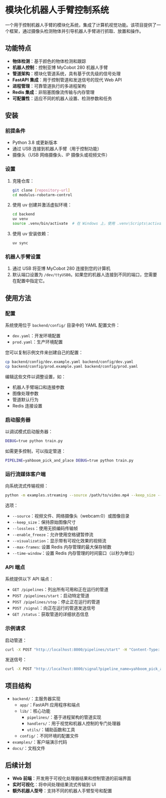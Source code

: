 # 模块化机器人手臂控制系统

一个用于控制机器人手臂的模块化系统，集成了计算机视觉功能。该项目提供了一个框架，通过摄像头检测物体并引导机器人手臂进行抓取、放置和操作。

## 功能特点

- **物体检测**：基于颜色的物体检测和跟踪
- **机器人控制**：控制亚博 MyCobot 280 机器人手臂
- **管道架构**：模块化管道系统，具有基于优先级的信号处理
- **FastAPI 集成**：用于控制管道和发送信号的现代 Web API
- **进程管理**：可靠管道执行的多进程架构
- **Redis 集成**：非阻塞图像流传输与内存管理
- **可配置性**：适应不同的机器人设置、检测参数和任务

## 安装

### 前提条件

- Python 3.8 或更新版本
- 通过 USB 连接到机器人手臂（用于控制功能）
- 摄像头（USB 网络摄像头、IP 摄像头或视频文件）

### 设置

1. 克隆仓库：
   ```bash
   git clone [repository-url]
   cd modulus-robotarm-control
   ```

2. 使用 uv 创建并激活虚拟环境：
   ```bash
   cd backend
   uv venv
   source .venv/bin/activate  # 在 Windows 上，使用 .venv\Scripts\activate
   ```

3. 使用 uv 安装依赖：
   ```bash
   uv sync
   ```

### 机器人手臂设置

1. 通过 USB 将亚博 MyCobot 280 连接到您的计算机
2. 默认端口设置为 `/dev/ttyUSB0`。如果您的机器人连接到不同的端口，您需要在配置中指定它。

## 使用方法

### 配置

系统使用位于 `backend/config/` 目录中的 YAML 配置文件：

- `dev.yaml`：开发环境配置
- `prod.yaml`：生产环境配置

您可以复制示例文件来创建自己的配置：

```bash
cp backend/config/dev.example.yaml backend/config/dev.yaml
cp backend/config/prod.example.yaml backend/config/prod.yaml
```

编辑这些文件以调整设置，如：
- 机器人手臂端口和连接参数
- 图像处理参数
- 管道默认行为
- Redis 连接设置

### 启动服务器

以调试模式启动服务器：

```bash
DEBUG=true python train.py
```

如需更多控制，可以指定管道：

```bash
PIPELINE=yahboom_pick_and_place DEBUG=true python train.py
```

### 运行流媒体客户端

向系统流式传输视频：

```bash
python -m examples.streaming --source /path/to/video.mp4 --keep_size --lossless --enable_freeze --visualization --max-frames 100 --time-window 2
```

选项：
- `--source`：视频文件、网络摄像头（webcam:0）或图像目录
- `--keep_size`：保持原始图像尺寸
- `--lossless`：使用无损编码传输帧
- `--enable_freeze`：允许使用空格键暂停流
- `--visualization`：显示带有可视化效果的视频流
- `--max-frames`: 设置 Redis 内存管理的最大保存帧数
- `--time-window`：设置 Redis 内存管理的时间窗口（以秒为单位）

### API 端点

系统提供以下 API 端点：

- `GET /pipelines`：列出所有可用和正在运行的管道
- `POST /pipelines/start`：启动特定管道
- `POST /pipelines/stop`：停止正在运行的管道
- `POST /signal`：向正在运行的管道发送信号
- `GET /status`：获取管道的详细状态信息

### 示例请求

启动管道：
```bash
curl -X POST "http://localhost:8000/pipelines/start" -H "Content-Type: application/json" -d '{"pipeline_name": "yahboom_pick_and_place", "debug": true}'
```

发送信号：
```bash
curl -X POST "http://localhost:8000/signal?pipeline_name=yahboom_pick_and_place" -H "Content-Type: application/json" -d '{"signal": "pick_red", "priority": "HIGH"}'
```

## 项目结构

- `backend/`：主服务器实现
  - `app/`：FastAPI 应用程序和端点
  - `lib/`：核心功能
    - `pipelines/`：基于进程架构的管道实现
    - `handlers/`：用于视觉和机器人控制的专门处理器
    - `utils/`：辅助函数和工具
  - `config/`：不同环境的配置文件
- `examples/`：客户端演示代码
- `docs/`：文档文件

## 后续计划

- **Web 前端**：开发用于可视化处理器结果和控制管道的前端界面
- **实时可视化**：将中间处理结果流式传输到 UI
- **额外机器人型号**：支持不同的机器人手臂型号和配置
